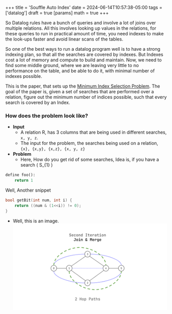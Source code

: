 +++
title = 'Souffle Auto Index'
date = 2024-06-14T10:57:38-05:00
tags = ['datalog']
draft = true
[params]
    math = true
+++
<!-- # Auto Indexing in Datalog -->

So Datalog rules have a bunch of queries and involve a lot of joins over multiple relations. All this involves looking up values in the relations, for these queries to run in practical amount of time, you need indexes to make the look-ups faster and avoid linear scans of the tables.

So one of the best ways to run a datalog program well is to have a strong indexing plan, so that all the searches are covered by indexes. But Indexes cost a lot of memory and compute to build and maintain. Now, we need to find some middle ground, where we are leaving very little to no performance on the table, and be able to do it, with minimal number of indexes possible.

This is the paper, that sets up the [Minimum Index Selection Problem](https://souffle-lang.github.io/vldb19.html). The goal of the paper is, given a set of searches that are performed over a relation, figure out the minimum number of indices possible, such that every search is covered by an Index.

### How does the problem look like?
- **Input**
    - A relation R, has 3 columns that are being used in different searches, `x, y, z`.
    - The input for the problem, the searches being used on a relation, `{x}, {x,y}, {x,z}, {x, y, z}`
- **Problem**
    - Here, How do you get rid of some searches, Idea is, if you have a search \( S_{1} \)
```python
define foo():
    return 1
```
Well, Another snippet
```cpp
bool getBit(int num, int i) {
    return ((num & (1<<i)) != 0);
}
```
- Well, this is an image.
![joins](join.svg)


